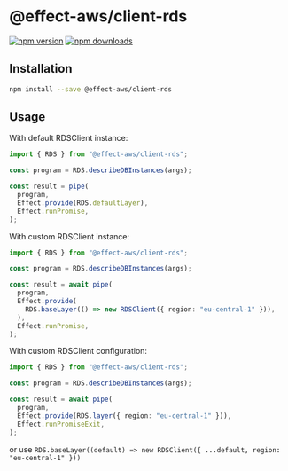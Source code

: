 # @effect-aws/client-rds

[![npm version](https://img.shields.io/npm/v/%40effect-aws%2Fclient-rds?color=brightgreen&label=npm%20package)](https://www.npmjs.com/package/@effect-aws/client-rds)
[![npm downloads](https://img.shields.io/npm/dm/%40effect-aws%2Fclient-rds)](https://www.npmjs.com/package/@effect-aws/client-rds)

## Installation

```bash
npm install --save @effect-aws/client-rds
```

## Usage

With default RDSClient instance:

```typescript
import { RDS } from "@effect-aws/client-rds";

const program = RDS.describeDBInstances(args);

const result = pipe(
  program,
  Effect.provide(RDS.defaultLayer),
  Effect.runPromise,
);
```

With custom RDSClient instance:

```typescript
import { RDS } from "@effect-aws/client-rds";

const program = RDS.describeDBInstances(args);

const result = await pipe(
  program,
  Effect.provide(
    RDS.baseLayer(() => new RDSClient({ region: "eu-central-1" })),
  ),
  Effect.runPromise,
);
```

With custom RDSClient configuration:

```typescript
import { RDS } from "@effect-aws/client-rds";

const program = RDS.describeDBInstances(args);

const result = await pipe(
  program,
  Effect.provide(RDS.layer({ region: "eu-central-1" })),
  Effect.runPromiseExit,
);
```

or use `RDS.baseLayer((default) => new RDSClient({ ...default, region: "eu-central-1" }))`
